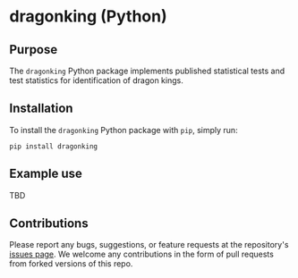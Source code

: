 # dragonking (Python)

## Purpose

The `dragonking` Python package implements published statistical tests and test statistics for identification of dragon kings.

## Installation

To install the `dragonking` Python package with `pip`, simply run:

```
pip install dragonking
```

## Example use

TBD

## Contributions

Please report any bugs, suggestions, or feature requests at the repository's [issues page](https://github.com/dcqin17/dragonking). We welcome any contributions in the form of pull requests from forked versions of this repo.
